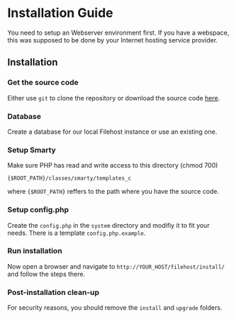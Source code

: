 # Installation Guide

You need to setup an Webserver environment first. If you have a webspace, this was supposed to be done
by your Internet hosting service provider.

## Installation

### Get the source code
Either use `git` to clone the repository or download the source code [here](https://github.com/frostieDE/filehost/releases).
	
### Database
Create a database for our local Filehost instance or use an existing one.

### Setup Smarty
Make sure PHP has read and write access to this directory (chmod 700)

	{$ROOT_PATH}/classes/smarty/templates_c

where `{$ROOT_PATH}` reffers to the path where you have the source code.

### Setup config.php
Create the `config.php` in the `system` directory and modifiy it to fit your needs.
There is a template `config.php.example`.

### Run installation
Now open a browser and navigate to `http://YOUR_HOST/filehost/install/` and follow the steps there.

### Post-installation clean-up
For security reasons, you should remove the `install` and `upgrade` folders.
